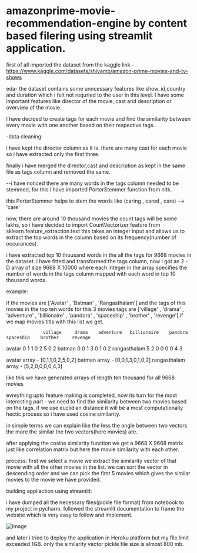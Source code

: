 # amazonprime-movie-recommendation-engine by content based filering using streamlit application.


first of all imported the dataset from the kaggle link - https://www.kaggle.com/datasets/shivamb/amazon-prime-movies-and-tv-shows

eda-
the dataset contains some unncessary features like show_id,country and duration which i felt not requried to the user in this level.
I have some important features like director of the movie, cast and description or overview of the movie.

I have decided to create tags for each movie and find the similarity between every movie with one another based on their respective tags.

-data cleaning:

  i have kept the director column as it is.
  there are many cast for each movie so i have extracted only the first three.
  
  
finally i have merged the director,cast and description as kept in the same file as tags column and removed the same.

--i have noticed there are many words in the tags column needed to be stemmed, for this i have imported PorterStemmer function from nltk.

this PorterStemmer helps to stem the words like (caring , cared , care) --> 'care'

now, there are around 10 thousand movies the count tags will be some lakhs, so i have decided to import CountVectorizer feature from sklearn.feature_extraction.text
this takes an integer input and allows us to extract the top words in the column based on its frequency(number of occurances).

i have extracted top 10 thousand words in the all the tags for 9668 movies in the dataset.
i have fitted and transformed the tags column, now i got an 2 - D array of size 9668 X 10000 where each integer in the array specifies
the number of words in the tags column mapped with each word in top 10 thousand words.

example:

if the movies are ['Avatar' , 'Batman' , 'Rangasthalam'] and the tags of this movies in the top ten words for this 3 movies tags are 
['village' , 'drama' , 'adventure' , 'billionaire' , 'pandora' , 'spaceship' , 'brother' , 'revenge'] if we map movies titls with this list we get.

                  village     drama    adventure   billionaire    pandora    spaceship    brother     revenge
avatar                0         1         1           0              2          5            0          2
batman                0          0         1           3              0         1            0           2
rangasthalam           5         2         0           0              0         0             4          3

avatar array - [0,1,1,0,2,5,0,2]
batman array - [0,0,1,3,0,1,0,2]
rangasthalam array - [5,2,0,0,0,0,4,3]

like this we have generated arrays of length ten thousand for all 9668 movies


evreything upto feature making is completed, now its turn for the most interesting part - we need to find the similarity between two movies based on the tags.
if we use euclidian distance it will be a most computationally hectic process so i have used cosine similarity.

in simple terms we can explain like the less the angle between two vectors the more the similar the two vectors(here movies) are.

after applying the cosine similarity function we get a 9668 X 9668 matrix just like correlation matrix but here the movie similarity with each other.

process:
first we select a movie
we extract the similarity vector of that movie with all the other movies in the list.
we can sort the vector in descending order and we can pick the first 5 movies which gives the  similar movies to the movie we have provided.


building appliaction using streamlit:

i have dumped all the necessary files(pickle file format) from notebook to my project in pycharm.
followed the streamlit documentation to frame the website which is very easy to follow and implement.

![image](https://user-images.githubusercontent.com/68850280/178451695-4e4881bc-0aea-46f9-a18f-ac42178bb18a.png)


and later i tried to deploy the application in Heroku platform but my file limit exceeded 1GB.
only the similarity vector pickle file size is almost 800 mb.









